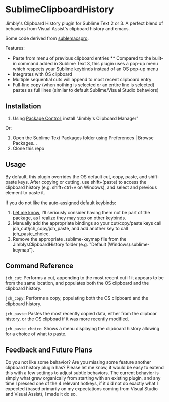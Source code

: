 SublimeClipboardHistory
=======================

Jimbly's Clipboard History plugin for Sublime Text 2 or 3.  A perfect blend
of behaviors from Visual Assist's clipboard history and emacs.

Some code derived from [sublemacspro](https://github.com/grundprinzip/sublemacspro).

Features:
* Paste from menu of previous clipboard entries
** Compared to the built-in command added in Sublime Text 3, this plugin uses a pop-up menu which respects your Sublime keybinds instead of an OS pop-up menu
* Integrates with OS clipboard
* Multiple sequential cuts will append to most recent clipboard entry
* Full-line copy (when nothing is selected or an entire line is selected) pastes as full lines (similar to default Sublime/Visual Studio behaviors)

Installation
------------

1. Using [Package Control](http://wbond.net/sublime_packages/package_control), install "Jimbly's Clipboard Manager"

Or:

1. Open the Sublime Text Packages folder using Preferences | Browse Packages...
2. Clone this repo

Usage
-----

By default, this plugin overrides the OS default cut, copy, paste, and shift-paste keys.
After copying or cutting, use shift+(paste) to access the clipboard history (e.g. shift+ctrl+v on Windows),
and select and previous element to paste it.

If you do not like the auto-assigned default keybinds:

1. [Let me know](https://github.com/Jimbly), I'll seriously consider having them not be part of the package, as I realize they may step on other keybinds.
2. Manually add the appropriate bindings so your cut/copy/paste keys call jch_cut/jch_copy/jch_paste, and add another key to call jch_paste_choice.
3. Remove the appropriate .sublime-keymap file from the JimblysClipboardHistory folder (e.g. "Default (Windows).sublime-keymap").

Command Reference
-----------------
`jch_cut`: Performs a cut, appending to the most recent cut if it appears to be from the same location, and populates both the OS clipboard and the clipboard history.

`jch_copy`: Performs a copy, populating both the OS clipboard and the clipboard history.

`jch_paste`: Pastes the most recently copied data, either from the clipboar history, or the OS clipboad if it was more recently modified.

`jch_paste_choice`: Shows a menu displaying the clipboard history allowing for a choice of what to paste.

Feedback and Future Plans
-------------------------

Do you not like some behavior?  Are you missing some feature another clipboard history plugin has?  Please let me
know, it would be easy to extend this with a few settings to adjust subtle behaviors.  The current behavior is
simply what grew organically from starting with an existing plugin, and any time I pressed one of the 4 relevant
hotkeys, if it did not do exactly what I expected (based primarily on my expectations coming from Visual Studio
and Visual Assist), I made it do so.
